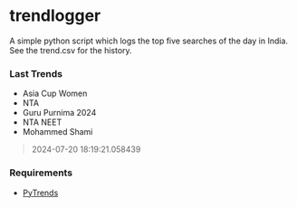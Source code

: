 # trendlogger
A simple python script which logs the top five searches of the day in India.<br>See the trend.csv for the history.<br>

<!-- Last Trends -->
### Last Trends
* Asia Cup Women
* NTA
* Guru Purnima 2024
* NTA NEET
* Mohammed Shami
> 2024-07-20 18:19:21.058439

<!-- Requirements -->
### Requirements
* [PyTrends](https://github.com/dreyco676/pytrends)
